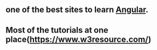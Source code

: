 ## one of the best sites to learn [Angular](https://codecraft.tv/courses/angular/).
## Most of the tutorials at one place(https://www.w3resource.com/)
